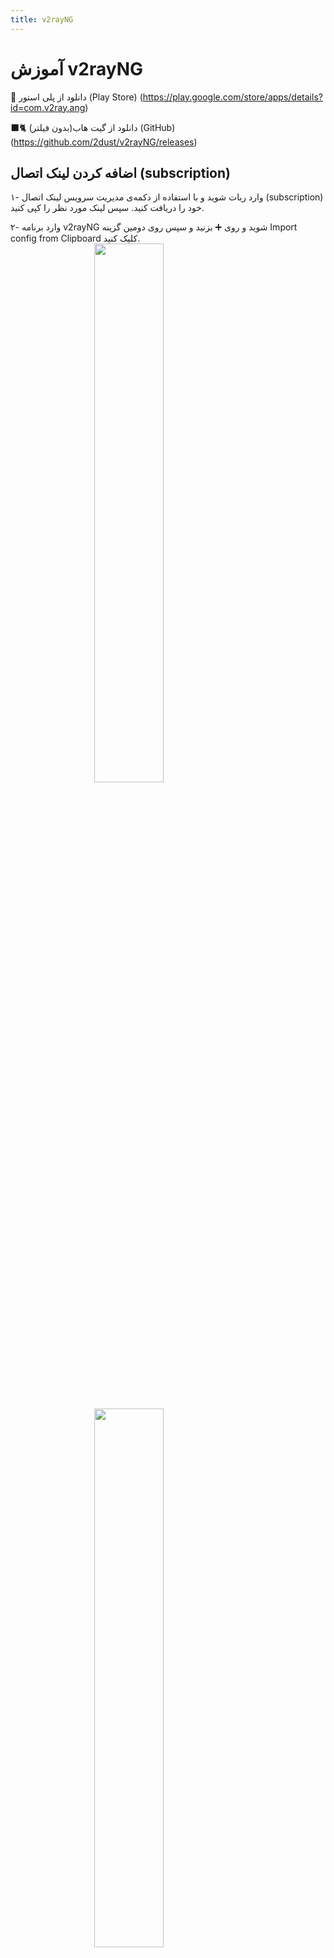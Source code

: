 ```yaml
---
title: v2rayNG
---
```


# آموزش v2rayNG

🛒 دانلود از پلی استور (Play Store) (https://play.google.com/store/apps/details?id=com.v2ray.ang)

🐈‍⬛️ دانلود از گیت هاب(بدون فیلتر) (GitHub) (https://github.com/2dust/v2rayNG/releases)

## اضافه کردن لینک اتصال (subscription)
۱- وارد ربات شوید و با استفاده از دکمه‌ی مدیریت سرویس لینک اتصال (subscription) خود را دریافت کنید. سپس لینک مورد نظر را کپی کنید.

۲- وارد برنامه v2rayNG شوید و روی ➕ بزنید و سپس روی  دومین گزینه Import config from Clipboard کلیک کنید.
<img src="https://github.com/mdjvd/gozargah.github.io/assets/116950557/bee4bbf0-f811-4b20-af28-adee270b469d"
     style="display:block;float:none;margin-left:auto;margin-right:auto;width:47%">
<br>

<img src="https://github.com/VPNHELP/vpnhelp.github.io/assets/129318294/3eb77c79-a735-40ef-a670-e0091e9da44a"
     style="display:block;float:none;margin-left:auto;margin-right:auto;width:47%">
<br>


۳- اکنون روی سه نقطه بالا سمت راست بزنید و روی گزینه Update subscription کلیک کنید تا سرور ها اضافه شود.
<img src="https://github.com/VPNHELP/vpnhelp.github.io/assets/129318294/084dc4ef-f625-433a-810c-6148c4fa78c8"
     style="display:block;float:none;margin-left:auto;margin-right:auto;width:47%"
     caption="Caption for my picture">
<br>


توجه کنید:
۱- موقع اضافه کردن لینک آپدیت، فیلترشکن روشن دیگه‌ایی نداشته باشید.
۲- تنظیمات ساعت و تاریخ گوشی حتما روی اتوماتیک باشد.

## مرتب کردن سرور‌ها بر اساس پینگ

## آپدیت کردن لینک اتصال (subscription)

